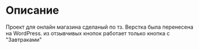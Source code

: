 # Описание
Проект для онлайн магазина сделаный по тз.
Верстка была перенесена на WordPress.
из отзывчивых кнопок работает только кнопка с "Завтраками"

